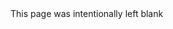 <html>
  <head>
    <title>Asterlore</title>
  </head>
  <body>
    <div>This page was intentionally left blank</div>
  </body>
</html>
